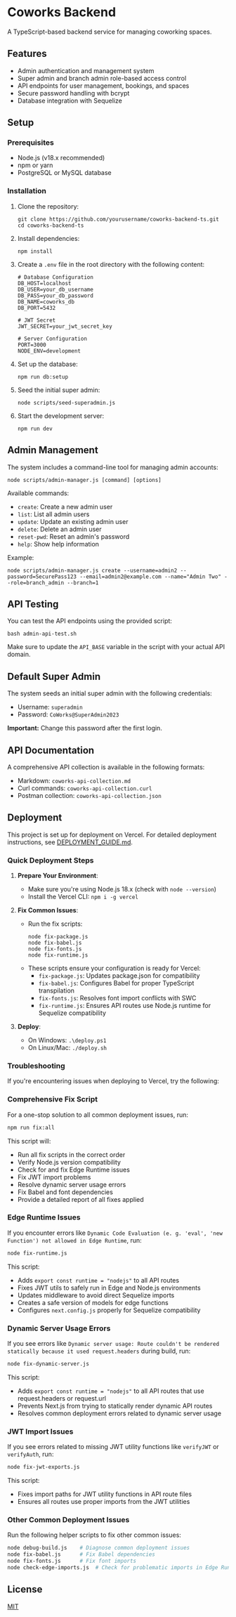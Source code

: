# Coworks Backend

A TypeScript-based backend service for managing coworking spaces.

## Features

- Admin authentication and management system
- Super admin and branch admin role-based access control
- API endpoints for user management, bookings, and spaces
- Secure password handling with bcrypt
- Database integration with Sequelize

## Setup

### Prerequisites

- Node.js (v18.x recommended)
- npm or yarn
- PostgreSQL or MySQL database

### Installation

1. Clone the repository:
   ```
   git clone https://github.com/yourusername/coworks-backend-ts.git
   cd coworks-backend-ts
   ```

2. Install dependencies:
   ```
   npm install
   ```

3. Create a `.env` file in the root directory with the following content:
   ```
   # Database Configuration
   DB_HOST=localhost
   DB_USER=your_db_username
   DB_PASS=your_db_password
   DB_NAME=coworks_db
   DB_PORT=5432
   
   # JWT Secret
   JWT_SECRET=your_jwt_secret_key
   
   # Server Configuration
   PORT=3000
   NODE_ENV=development
   ```

4. Set up the database:
   ```
   npm run db:setup
   ```

5. Seed the initial super admin:
   ```
   node scripts/seed-superadmin.js
   ```

6. Start the development server:
   ```
   npm run dev
   ```

## Admin Management

The system includes a command-line tool for managing admin accounts:

```
node scripts/admin-manager.js [command] [options]
```

Available commands:
- `create`: Create a new admin user
- `list`: List all admin users
- `update`: Update an existing admin user
- `delete`: Delete an admin user
- `reset-pwd`: Reset an admin's password
- `help`: Show help information

Example:
```
node scripts/admin-manager.js create --username=admin2 --password=SecurePass123 --email=admin2@example.com --name="Admin Two" --role=branch_admin --branch=1
```

## API Testing

You can test the API endpoints using the provided script:

```
bash admin-api-test.sh
```

Make sure to update the `API_BASE` variable in the script with your actual API domain.

## Default Super Admin

The system seeds an initial super admin with the following credentials:
- Username: `superadmin`
- Password: `CoWorks@SuperAdmin2023`

**Important:** Change this password after the first login.

## API Documentation

A comprehensive API collection is available in the following formats:
- Markdown: `coworks-api-collection.md`
- Curl commands: `coworks-api-collection.curl`
- Postman collection: `coworks-api-collection.json`

## Deployment

This project is set up for deployment on Vercel. For detailed deployment instructions, see [DEPLOYMENT_GUIDE.md](DEPLOYMENT_GUIDE.md).

### Quick Deployment Steps

1. **Prepare Your Environment**:
   - Make sure you're using Node.js 18.x (check with `node --version`)
   - Install the Vercel CLI: `npm i -g vercel`

2. **Fix Common Issues**:
   - Run the fix scripts:
     ```
     node fix-package.js
     node fix-babel.js
     node fix-fonts.js
     node fix-runtime.js
     ```
   - These scripts ensure your configuration is ready for Vercel:
     - `fix-package.js`: Updates package.json for compatibility
     - `fix-babel.js`: Configures Babel for proper TypeScript transpilation
     - `fix-fonts.js`: Resolves font import conflicts with SWC
     - `fix-runtime.js`: Ensures API routes use Node.js runtime for Sequelize compatibility

3. **Deploy**:
   - On Windows: `.\deploy.ps1`
   - On Linux/Mac: `./deploy.sh`

### Troubleshooting

If you're encountering issues when deploying to Vercel, try the following:

### Comprehensive Fix Script

For a one-stop solution to all common deployment issues, run:

```bash
npm run fix:all
```

This script will:
- Run all fix scripts in the correct order
- Verify Node.js version compatibility
- Check for and fix Edge Runtime issues
- Fix JWT import problems
- Resolve dynamic server usage errors
- Fix Babel and font dependencies
- Provide a detailed report of all fixes applied

### Edge Runtime Issues

If you encounter errors like `Dynamic Code Evaluation (e. g. 'eval', 'new Function') not allowed in Edge Runtime`, run:

```bash
node fix-runtime.js
```

This script:
- Adds `export const runtime = "nodejs"` to all API routes 
- Fixes JWT utils to safely run in Edge and Node.js environments
- Updates middleware to avoid direct Sequelize imports
- Creates a safe version of models for edge functions
- Configures `next.config.js` properly for Sequelize compatibility

### Dynamic Server Usage Errors

If you see errors like `Dynamic server usage: Route couldn't be rendered statically because it used request.headers` during build, run:

```bash
node fix-dynamic-server.js
```

This script:
- Adds `export const runtime = "nodejs"` to all API routes that use request.headers or request.url
- Prevents Next.js from trying to statically render dynamic API routes
- Resolves common deployment errors related to dynamic server usage

### JWT Import Issues

If you see errors related to missing JWT utility functions like `verifyJWT` or `verifyAuth`, run:

```bash
node fix-jwt-exports.js
```

This script:
- Fixes import paths for JWT utility functions in API route files
- Ensures all routes use proper imports from the JWT utilities

### Other Common Deployment Issues

Run the following helper scripts to fix other common issues:

```bash
node debug-build.js    # Diagnose common deployment issues
node fix-babel.js      # Fix Babel dependencies
node fix-fonts.js      # Fix font imports
node check-edge-imports.js  # Check for problematic imports in Edge Runtime files
```

## License

[MIT](LICENSE)